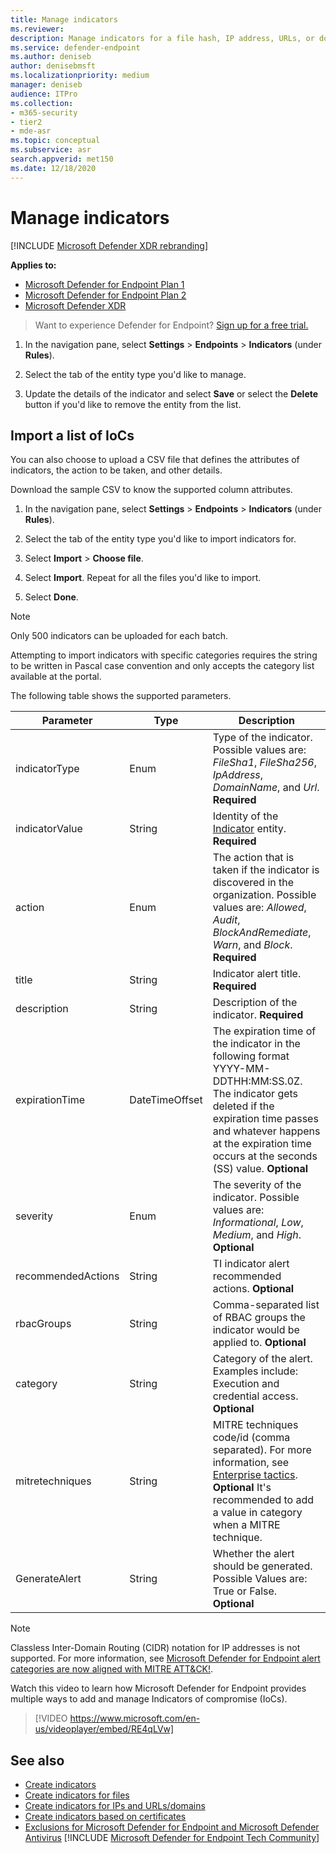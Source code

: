```yaml
---
title: Manage indicators
ms.reviewer:
description: Manage indicators for a file hash, IP address, URLs, or domains that define the detection, prevention, and exclusion of entities.
ms.service: defender-endpoint
ms.author: deniseb
author: denisebmsft
ms.localizationpriority: medium
manager: deniseb
audience: ITPro
ms.collection: 
- m365-security
- tier2
- mde-asr
ms.topic: conceptual
ms.subservice: asr
search.appverid: met150
ms.date: 12/18/2020
---
```


# Manage indicators

[!INCLUDE [Microsoft Defender XDR rebranding](../includes/microsoft-defender.md)]


**Applies to:**
- [Microsoft Defender for Endpoint Plan 1](microsoft-defender-endpoint.md)
- [Microsoft Defender for Endpoint Plan 2](microsoft-defender-endpoint.md)
- [Microsoft Defender XDR](/defender-xdr)


> Want to experience Defender for Endpoint? [Sign up for a free trial.](https://www.microsoft.com/WindowsForBusiness/windows-atp?ocid=docs-wdatp-automationexclusionlist-abovefoldlink)

1. In the navigation pane, select **Settings** \> **Endpoints** \> **Indicators** (under **Rules**).

2. Select the tab of the entity type you'd like to manage.

3. Update the details of the indicator and select **Save** or select the **Delete** button if you'd like to remove the entity from the list.

## Import a list of IoCs

You can also choose to upload a CSV file that defines the attributes of indicators, the action to be taken, and other details.

Download the sample CSV to know the supported column attributes.

1. In the navigation pane, select **Settings** \> **Endpoints** \> **Indicators** (under **Rules**).

2. Select the tab of the entity type you'd like to import indicators for.

3. Select **Import** \> **Choose file**.

4. Select **Import**. Repeat for all the files you'd like to import.

5. Select **Done**.

> [!NOTE]
> Only 500 indicators can be uploaded for each batch. 
>
> Attempting to import indicators with specific categories requires the string to be written in Pascal case convention and only accepts the category list available at the portal.

The following table shows the supported parameters.

| Parameter|Type|Description |
| ---| ---| --- |
| indicatorType|Enum|Type of the indicator. Possible values are: *FileSha1*, *FileSha256*, *IpAddress*, *DomainName*, and *Url*. **Required** |
| indicatorValue|String|Identity of the [Indicator](api/ti-indicator.md) entity. **Required** |
| action|Enum|The action that is taken if the indicator is discovered in the organization. Possible values are: *Allowed*, *Audit*, *BlockAndRemediate*, *Warn*, and *Block*. **Required** |
| title|String|Indicator alert title. **Required** |
| description|String| Description of the indicator. **Required** |
| expirationTime|DateTimeOffset|The expiration time of the indicator in the following format YYYY-MM-DDTHH:MM:SS.0Z. The indicator gets deleted if the expiration time passes and whatever happens at the expiration time occurs at the seconds (SS) value. **Optional** |
| severity|Enum|The severity of the indicator. Possible values are: *Informational*, *Low*, *Medium*, and *High*. **Optional** |
| recommendedActions|String|TI indicator alert recommended actions. **Optional** |
| rbacGroups|String|Comma-separated list of RBAC groups the indicator would be applied to. **Optional** |
| category|String|Category of the alert. Examples include: Execution and credential access. **Optional** |
| mitretechniques|String|MITRE techniques code/id (comma separated). For more information, see [Enterprise tactics](https://attack.mitre.org/tactics/enterprise/). **Optional** It's recommended to add a value in category when a MITRE technique. |
| GenerateAlert|String|Whether the alert should be generated. Possible Values are: True or False. **Optional** |

> [!NOTE]
> Classless Inter-Domain Routing (CIDR) notation for IP addresses is not supported.
For more information, see [Microsoft Defender for Endpoint alert categories are now aligned with MITRE ATT&CK!](https://techcommunity.microsoft.com/t5/microsoft-defender-for-endpoint/microsoft-defender-atp-alert-categories-are-now-aligned-with/ba-p/732748).

Watch this video to learn how Microsoft Defender for Endpoint provides multiple ways to add and manage Indicators of compromise (IoCs). 
> [!VIDEO https://www.microsoft.com/en-us/videoplayer/embed/RE4qLVw]

## See also

- [Create indicators](manage-indicators.md)
- [Create indicators for files](indicator-file.md)
- [Create indicators for IPs and URLs/domains](indicator-ip-domain.md)
- [Create indicators based on certificates](indicator-certificates.md)
- [Exclusions for Microsoft Defender for Endpoint and Microsoft Defender Antivirus](defender-endpoint-antivirus-exclusions.md)
[!INCLUDE [Microsoft Defender for Endpoint Tech Community](../includes/defender-mde-techcommunity.md)]
